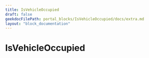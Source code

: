 ```yaml
---
title: IsVehicleOccupied
draft: false
geekdocFilePath: portal_blocks/IsVehicleOccupied/docs/extra.md
layout: "block_documentation"
---
```

# IsVehicleOccupied